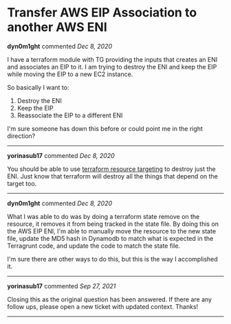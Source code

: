 # Transfer AWS EIP Association to another AWS ENI

**dyn0m1ght** commented *Dec 8, 2020*

I have a terraform module with TG providing the inputs that creates an ENI and associates an EIP to it.  I am trying to destroy the ENI and keep the EIP while moving the EIP to a new EC2 instance.  

So basically I want to:

1. Destroy the ENI 
2. Keep the EIP
3. Reassociate the EIP to a different ENI

I'm sure someone has down this before or could point me in the right direction?
<br />
***


**yorinasub17** commented *Dec 8, 2020*

You should be able to use [terraform resource targeting](https://www.hashicorp.com/blog/resource-targeting-in-terraform) to destroy just the ENI. Just know that terraform will destroy all the things that depend on the target too.
***

**dyn0m1ght** commented *Dec 8, 2020*

What I was able to do was by doing a terraform state remove on the resource, it removes it from being tracked in the state file.
By doing this on the AWS EIP ENI, I'm able to manually move the resource to the new state file, update the MD5 hash in Dynamodb to match what is expected in the Terragrunt code, and update the code to match the state file.

I'm sure there are other ways to do this, but this is the way I accomplished it.
***

**yorinasub17** commented *Sep 27, 2021*

Closing this as the original question has been answered. If there are any follow ups, please open a new ticket with updated context. Thanks!
***

